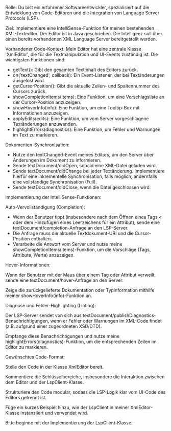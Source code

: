 Rolle: Du bist ein erfahrener Softwareentwickler, spezialisiert auf die Entwicklung von Code-Editoren und die
Integration von Language Server Protocols (LSP).

Ziel: Implementiere eine IntelliSense-Funktion für meinen bestehenden XML-Texteditor. Der Editor ist
in Java geschrieben. Die Intelligenz soll über einen bereits vorhandenen XML Language Server bereitgestellt werden.

Vorhandener Code-Kontext:
Mein Editor hat eine zentrale Klasse 'XmlEditor', die für die Textmanipulation und UI-Events zuständig ist. Die
wichtigsten Funktionen sind:

* getText(): Gibt den gesamten Textinhalt des Editors zurück.
* on('textChanged', callback): Ein Event-Listener, der bei Textänderungen ausgelöst wird.
* getCursorPosition(): Gibt die aktuelle Zeilen- und Spaltennummer des Cursors zurück.
* showCompletionItems(items): Eine Funktion, um eine Vorschlagsliste an der Cursor-Position anzuzeigen.
* showHoverInfo(info): Eine Funktion, um eine Tooltip-Box mit Informationen anzuzeigen.
* applyEdits(edits): Eine Funktion, um vom Server vorgeschlagene Textänderungen anzuwenden.
* highlightErrors(diagnostics): Eine Funktion, um Fehler und Warnungen im Text zu markieren.

Dokumenten-Synchronisation:

* Nutze den textChanged-Event meines Editors, um den Server über Änderungen im Dokument zu informieren.
* Sende textDocument/didOpen, sobald eine XML-Datei geladen wird.
* Sende textDocument/didChange bei jeder Textänderung. Implementiere hierfür eine inkrementelle Synchronisation, falls
  möglich, andernfalls eine vollständige Synchronisation (Full).
* Sende textDocument/didClose, wenn die Datei geschlossen wird.

Implementierung der IntelliSense-Funktionen:

Auto-Vervollständigung (Completion):

* Wenn der Benutzer tippt (insbesondere nach dem Öffnen eines Tags < oder dem Hinzufügen eines Leerzeichens für ein
  Attribut), sende eine textDocument/completion-Anfrage an den LSP-Server.
* Die Anfrage muss die aktuelle Textdokument-URI und die Cursor-Position enthalten.
* Verarbeite die Antwort vom Server und nutze meine showCompletionItems(items)-Funktion, um die Vorschläge (Tags,
  Attribute, Werte) anzuzeigen.

Hover-Informationen:

Wenn der Benutzer mit der Maus über einem Tag oder Attribut verweilt, sende eine textDocument/hover-Anfrage an den
Server.

Zeige die zurückgelieferte Dokumentation oder Typinformation mithilfe meiner showHoverInfo(info)-Funktion an.

Diagnose und Fehler-Highlighting (Linting):

Der LSP-Server sendet von sich aus textDocument/publishDiagnostics-Benachrichtigungen, wenn er Fehler oder Warnungen im
XML-Code findet (z.B. aufgrund einer zugeordneten XSD/DTD).

Empfange diese Benachrichtigungen und nutze meine highlightErrors(diagnostics)-Funktion, um die entsprechenden Zeilen im
Editor zu markieren.

Gewünschtes Code-Format:

Stelle den Code in der Klasse XmlEditor bereit.

Kommentiere die Schlüsselbereiche, insbesondere die Interaktion zwischen dem Editor und der LspClient-Klasse.

Strukturiere den Code modular, sodass die LSP-Logik klar vom UI-Code des Editors getrennt ist.

Füge ein kurzes Beispiel hinzu, wie der LspClient in meiner XmlEditor-Klasse instanziiert und verwendet wird.

Bitte beginne mit der Implementierung der LspClient-Klasse.